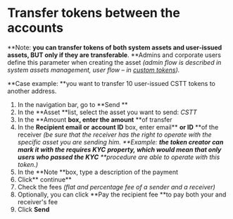 


# Transfer tokens between the accounts

**Note: **you can transfer tokens of both system assets and user-issued assets, BUT only if they are transferable**. **Admins and corporate users define this parameter when creating the asset _(admin flow is described in system assets management, user flow – in [custom tokens](../User-issued-tokens/overview.md))._

**Case example: **you want to transfer 10 user-issued CSTT tokens to another address.



1.  In the navigation bar, go to **Send **
1.  In the **Asset **list, select the asset you want to send: _CSTT_
1.  In the **Amount **box, enter the amount** **of transfer
1.  In the **Recipient email or** **account ID** box, enter email** **or ID** **of the receiver _(be sure that the receiver has the right to operate with the specific asset you are sending him. **Example: **the token creator can mark it with the requires KYC** **property, which would mean that only users who passed the KYC** **procedure are able to operate with this token.)_
1.  In the **Note **box, type a description of the payment
1.  Click** continue**
1.  Check the fees _(flat and percentage fee of a sender and a receiver)_
1.  Optionally, you can click **Pay the recipient fee **to pay both your and receiver's fee
1.  Click **Send**